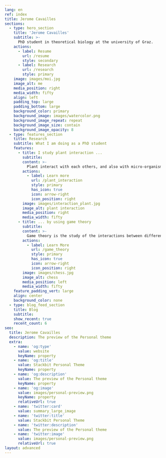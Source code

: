 ```yaml
---
lang: en
ref: index
title: Jerome Cavailles
sections:
  - type: hero_section
    title: 'Jerome Cavailles'
    subtitle: >-
      PhD student in theoretical biology at the university of Graz.
    actions:
      - label: Resume
        url: /resume
        style: secondary
      - label: Research
        url: /research
        style: primary
    image: images/moi.jpg
    image_alt: me
    media_position: right
    media_width: fifty
    align: left
    padding_top: large
    padding_bottom: large
    background_color: primary
    background_image: images/watercolor.png
    background_image_repeat: repeat
    background_image_size: contain
    background_image_opacity: 8
  - type: features_section
    title: Research
    subtitle: What I am doing as a PhD student
    features:
      - title: I study plant interaction ...
        subtitle:
        content: >-
          Plant interact with each others, and also with micro-organisms such as bacteria and fungi.
        actions:
          - label: Learn more
            url: /plant_interaction
            style: primary
            has_icon: true
            icon: arrow-right
            icon_position: right
        image: images/interaction_plant.jpg
        image_alt: plant interaction
        media_position: right
        media_width: fifty
      - title: ... by using game theory
        subtitle: 
        content: >-
          Game theory is the study of the interactions between different agents. As far as I’m concerned, the agents are plants, animals or other living organisms. However game theory can also be used to model interactions between humans, institutions, computers, etc.
        actions:
          - label: Learn More
            url: /game_theory
            style: primary
            has_icon: true
            icon: arrow-right
            icon_position: right
        image: images/chess.jpg
        image_alt: chess
        media_position: left
        media_width: fifty
    feature_padding_vert: large
    align: center
    background_color: none
  - type: blog_feed_section
    title: Blog
    subtitle:
    show_recent: true
    recent_count: 6
seo:
  title: Jerome Cavailles
  description: The preview of the Personal theme
  extra:
    - name: 'og:type'
      value: website
      keyName: property
    - name: 'og:title'
      value: Stackbit Personal Theme
      keyName: property
    - name: 'og:description'
      value: The preview of the Personal theme
      keyName: property
    - name: 'og:image'
      value: images/personal-preview.png
      keyName: property
      relativeUrl: true
    - name: 'twitter:card'
      value: summary_large_image
    - name: 'twitter:title'
      value: Stackbit Personal Theme
    - name: 'twitter:description'
      value: The preview of the Personal theme
    - name: 'twitter:image'
      value: images/personal-preview.png
      relativeUrl: true
layout: advanced
---
```

